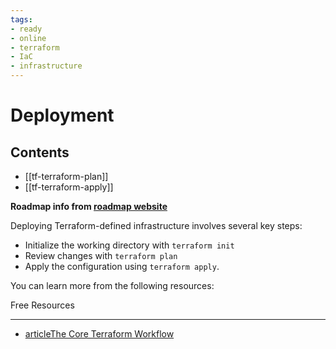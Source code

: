 ```yaml
---
tags:
- ready
- online
- terraform
- IaC
- infrastructure
---
```


# Deployment

## Contents

- [[tf-terraform-plan]]
- [[tf-terraform-apply]]

__Roadmap info from [roadmap website](https://roadmap.sh/terraform/deployment@KXlLlaR0_S7gE_ZB1hNEd)__

Deploying Terraform-defined infrastructure involves several key steps:

- Initialize the working directory with `terraform init`
- Review changes with `terraform plan`
- Apply the configuration using `terraform apply`.

You can learn more from the following resources:

Free Resources

---

- [articleThe Core Terraform Workflow](https://developer.hashicorp.com/terraform/intro/core-workflow)

